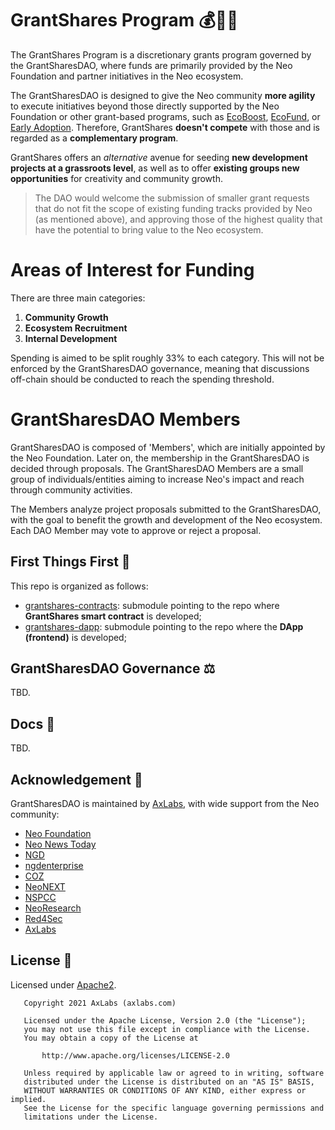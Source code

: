 # GrantShares Program 💰🚀💚

The GrantShares Program is a discretionary grants program governed by the GrantSharesDAO, where
funds are primarily provided by the Neo Foundation and partner initiatives in the Neo ecosystem.

The GrantSharesDAO is designed to give the Neo community **more agility** to execute initiatives
beyond those directly supported by the Neo Foundation or other grant-based programs,
such as [EcoBoost](https://neo.org/eco#ecoboost), [EcoFund](https://neo.org/eco#ecofund),
or [Early Adoption](https://neo.org/eco#earlyadoption). Therefore, GrantShares **doesn't compete** with
those and is regarded as a **complementary program**.

GrantShares offers an *alternative* avenue for seeding **new development projects at a grassroots
level**, as well as to offer **existing groups new opportunities** for creativity and community growth.

> The DAO would welcome the submission of smaller grant requests that do not fit the scope of
> existing funding tracks provided by Neo (as mentioned above), and approving those of the
> highest quality that have the potential to bring value to the Neo ecosystem.

# Areas of Interest for Funding

There are three main categories:

1. **Community Growth**
2. **Ecosystem Recruitment**
3. **Internal Development**

Spending is aimed to be split roughly 33% to each category. This will not be enforced by the
GrantSharesDAO governance, meaning that discussions off-chain should be conducted to reach the
spending threshold.

# GrantSharesDAO Members

GrantSharesDAO is composed of 'Members', which are initially appointed by the Neo Foundation.
Later on, the membership in the GrantSharesDAO is decided through proposals.
The GrantSharesDAO Members are a small group of individuals/entities aiming to increase Neo's impact
and reach through community activities.

The Members analyze project proposals submitted to the GrantSharesDAO, with the goal to benefit
the growth and development of the Neo ecosystem. Each DAO Member may vote to approve or reject a proposal.

## First Things First 🚀

This repo is organized as follows:

- [grantshares-contracts](https://github.com/AxLabs/grantshares-contracts): submodule pointing to the repo where **GrantShares smart contract** is developed;
- [grantshares-dapp](https://github.com/AxLabs/grantshares-dapp): submodule pointing to the repo where the **DApp (frontend)** is developed;

## GrantSharesDAO Governance ‍⚖️

TBD.

## Docs 📄

TBD.

## Acknowledgement 🙏

GrantSharesDAO is maintained by [AxLabs](https://axlabs.com), with wide support from the Neo community:

- [Neo Foundation](https://neo.org)
- [Neo News Today](https://neonewstoday.com)
- [NGD](https://github.com/neo-ngd)
- [ngdenterprise](https://ngdenterprise.com)
- [COZ](https://coz.io)
- [NeoNEXT](https://neonext.io)
- [NSPCC](https://www.nspcc.ru/en/)
- [NeoResearch](https://neoresearch.io)
- [Red4Sec](https://red4sec.com)
- [AxLabs](https://axlabs.com)

## License 📃

Licensed under [Apache2](http://www.apache.org/licenses/LICENSE-2.0).

```
   Copyright 2021 AxLabs (axlabs.com)

   Licensed under the Apache License, Version 2.0 (the "License");
   you may not use this file except in compliance with the License.
   You may obtain a copy of the License at

       http://www.apache.org/licenses/LICENSE-2.0

   Unless required by applicable law or agreed to in writing, software
   distributed under the License is distributed on an "AS IS" BASIS,
   WITHOUT WARRANTIES OR CONDITIONS OF ANY KIND, either express or implied.
   See the License for the specific language governing permissions and
   limitations under the License.
```